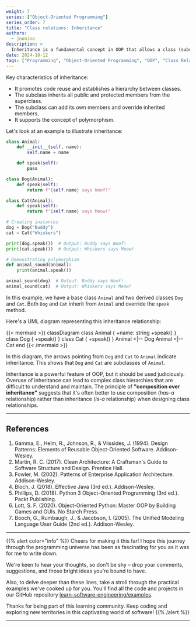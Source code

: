 ```yaml
---
weight: 7
series: ["Object-Oriented Programming"]
series_order: 7
title: "Class relations: Inheritance"
authors:
  - jnonino
description: >
  Inheritance is a fundamental concept in OOP that allows a class (subclass or derived class) to inherit properties and methods from another class (superclass or base class). It represents an "is-a" relationship between classes.
date: 2024-10-12
tags: ["Programming", "Object-Oriented Programming", "OOP", "Class Relations", "Inheritance"]
---
```


Key characteristics of inheritance:
- It promotes code reuse and establishes a hierarchy between classes.
- The subclass inherits all public and protected members from the superclass.
- The subclass can add its own members and override inherited members.
- It supports the concept of polymorphism.

Let's look at an example to illustrate inheritance:

```python
class Animal:
    def __init__(self, name):
        self.name = name

    def speak(self):
        pass

class Dog(Animal):
    def speak(self):
        return f"{self.name} says Woof!"

class Cat(Animal):
    def speak(self):
        return f"{self.name} says Meow!"

# Creating instances
dog = Dog("Buddy")
cat = Cat("Whiskers")

print(dog.speak())  # Output: Buddy says Woof!
print(cat.speak())  # Output: Whiskers says Meow!

# Demonstrating polymorphism
def animal_sound(animal):
    print(animal.speak())

animal_sound(dog)  # Output: Buddy says Woof!
animal_sound(cat)  # Output: Whiskers says Meow!
```

In this example, we have a base class `Animal` and two derived classes `Dog` and `Cat`. Both `Dog` and `Cat` inherit from `Animal` and override the `speak` method.

Here's a UML diagram representing this inheritance relationship:

{{< mermaid >}}
classDiagram
    class Animal {
        +name: string
        +speak()
    }
    class Dog {
        +speak()
    }
    class Cat {
        +speak()
    }
    Animal <|-- Dog
    Animal <|-- Cat
end
{{< /mermaid >}}

In this diagram, the arrows pointing from `Dog` and `Cat` to `Animal` indicate inheritance. This shows that `Dog` and `Cat` are subclasses of `Animal`.

Inheritance is a powerful feature of OOP, but it should be used judiciously. Overuse of inheritance can lead to complex class hierarchies that are difficult to understand and maintain. The principle of **"composition over inheritance"** suggests that it's often better to use composition (*has-a* relationship) rather than inheritance (*is-a* relationship) when designing class relationships.

---

## References

1. Gamma, E., Helm, R., Johnson, R., & Vlissides, J. (1994). Design Patterns: Elements of Reusable Object-Oriented Software. Addison-Wesley.
2. Martin, R. C. (2017). Clean Architecture: A Craftsman's Guide to Software Structure and Design. Prentice Hall.
3. Fowler, M. (2002). Patterns of Enterprise Application Architecture. Addison-Wesley.
4. Bloch, J. (2018). Effective Java (3rd ed.). Addison-Wesley.
5. Phillips, D. (2018). Python 3 Object-Oriented Programming (3rd ed.). Packt Publishing.
6. Lott, S. F. (2020). Object-Oriented Python: Master OOP by Building Games and GUIs. No Starch Press.
7. Booch, G., Rumbaugh, J., & Jacobson, I. (2005). The Unified Modeling Language User Guide (2nd ed.). Addison-Wesley.

---

{{% alert color="info" %}}
Cheers for making it this far! I hope this journey through the programming universe has been as fascinating for you as it was for me to write down.

We're keen to hear your thoughts, so don't be shy – drop your comments, suggestions, and those bright ideas you're bound to have.

Also, to delve deeper than these lines, take a stroll through the practical examples we've cooked up for you. You'll find all the code and projects in our GitHub repository [learn-software-engineering/examples](https://github.com/learn-software-engineering/examples).

Thanks for being part of this learning community. Keep coding and exploring new territories in this captivating world of software!
{{% /alert %}}

---
